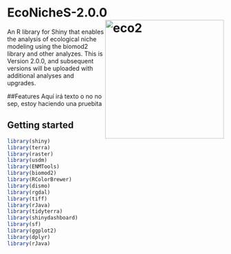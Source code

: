 # EcoNicheS-2.0.0 <img src="https://user-images.githubusercontent.com/25662791/244543343-ac0a9b00-a873-469d-ac33-4b49cba48a90.png" referrerpolicy="no-referrer" alt="eco2" align="right" height="276" />
An R library for Shiny that enables the analysis of ecological niche modeling using the biomod2 library and other analyzes. This is Version 2.0.0, and subsequent versions will be uploaded with additional analyses and upgrades. 

##Features
Aquí irá texto o no no sep, estoy haciendo una pruebita


## Getting started


``` r
library(shiny)
library(terra)
library(raster)
library(usdm)
library(ENMTools)
library(biomod2)
library(RColorBrewer)
library(dismo)
library(rgdal)
library(tiff)
library(rJava)
library(tidyterra)
library(shinydashboard)
library(sf)
library(ggplot2)
library(dplyr)
library(rJava)
```


